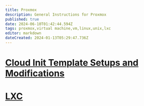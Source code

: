 ```yaml
---
title: Proxmox
description: General Instructions for Proxmox
published: true
date: 2024-06-10T01:42:44.594Z
tags: proxmox,virtual machine,vm,linux,unix,lxc
editor: markdown
dateCreated: 2024-01-13T05:29:47.736Z
---
```


# [Cloud Init Template Setups and Modifications](/home/cloud-init)

# [LXC](/home/LXC/home)